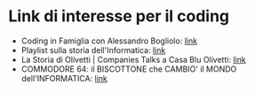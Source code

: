# Link di interesse per il coding

* Coding in Famiglia con Alessandro Bogliolo: [link](https://www.raiscuola.rai.it/laboratori/codinginfamiglia)
* Playlist sulla storia dell'Informatica: [link](https://www.youtube.com/playlist?list=PLbrgu2rjotSU4YXkVMYFLopE907XHlYD7)
* La Storia di Olivetti | Companies Talks a Casa Blu Olivetti: [link](https://youtu.be/pG7onJRaQnU?si=FWnroTU-_KZjB2vd)
* COMMODORE 64: il BISCOTTONE che CAMBIO' il MONDO dell'INFORMATICA: [link](https://youtu.be/v9HaD4Y92m0?si=Jx6FrqtNrDdFuoPL)